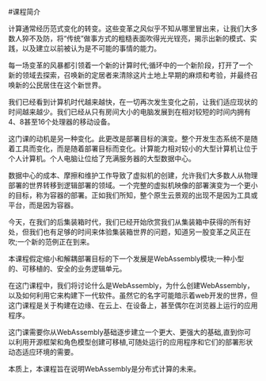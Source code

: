 #课程简介

计算通常经历范式变化的转变。这些变革之风似乎不知从哪里冒出来，让我们大多数人猝不及防，将“传统”做事方式的粗糙表面吹得光光锃亮，揭示出新的模式、实践，以及建立以前被认为是不可能的事情的能力。

每一场变革的风暴都引领着一个新的计算时代;循环中的一个新阶段，打开了一个新的领域去探索，召唤新的定居者来清除这片土地上早期的麻烦和考验，并最终召唤新的公民居住在这个新世界。

我们已经看到计算机时代越来越快，在一切再次发生变化之前，让我们适应现状的时间越来越少。我们已经从只有房间大小的电脑发展到在相对较短的时间内拥有4、8甚至16个处理器的移动设备。

这门课的动机是另一种变化。此更改是部署目标的演变。整个开发生态系统不是随着工具而变化，而是随着部署目标而变化。计算能力相对较小的大型计算机让位于个人计算机。个人电脑让位给了充满服务器的大型数据中心。

数据中心的成本、摩擦和维护工作导致了虚拟机的创建，允许我们大多数人从物理部署的世界转移到逻辑部署的领域。一个完整的虚拟机映像的部署演变为一个更小的目标，称为容器的部署。正如我们所知，整个原生云景观的出现不是因为工具或平台，而是因为容器。

今天，在我们的后集装箱时代，我们已经开始欣赏我们从集装箱中获得的所有好处，但我们也有足够的时间来体验集装箱世界的问题，知道另一股变革之风正在吹;一个新的范例正在到来。

本课程假定缩小和解耦部署目标的下一个发展是WebAssembly模块;一种小型的、可移植的、安全的业务逻辑单元。

在这门课程中，我们将讨论什么是WebAssembly，为什么创建WebAssembly，以及如何利用它来构建下一代软件。虽然它的名字可能暗示着web开发的世界，但这门课程是关于构建在边缘、在云上、在设备上，甚至偶尔在浏览器上运行的应用程序。

这门课需要你从WebAssembly基础逐步建立一个更大、更强大的基础,直到你可以利用开源框架和角色模型创建可移植,可随处运行的应用程序和它们的部署形状动态适应环境的需要。

本质上，本课程旨在说明WebAssembly是分布式计算的未来。